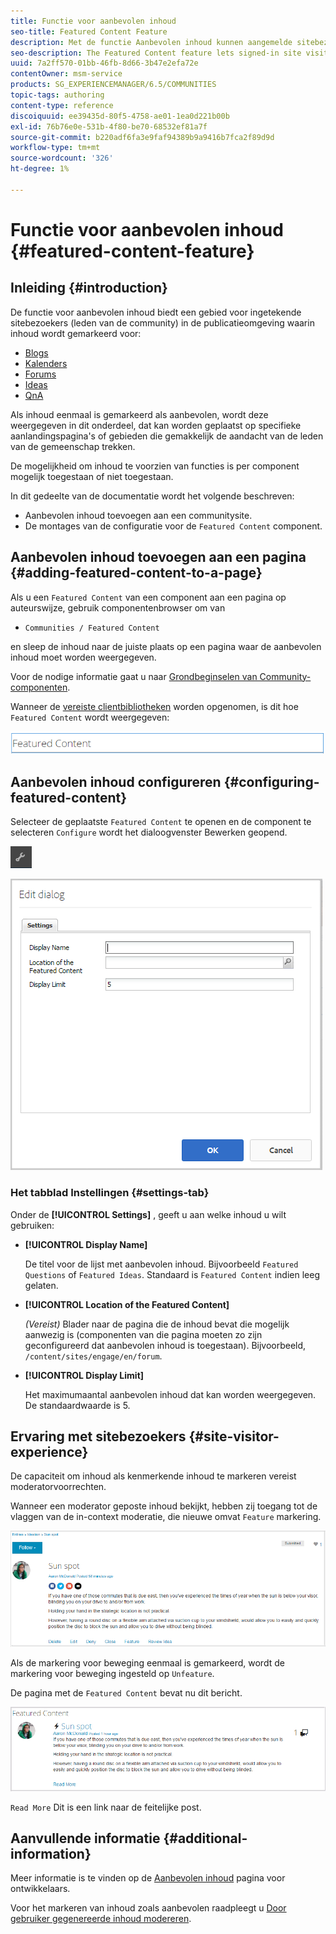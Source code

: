 ```yaml
---
title: Functie voor aanbevolen inhoud
seo-title: Featured Content Feature
description: Met de functie Aanbevolen inhoud kunnen aangemelde sitebezoekers inhoud markeren
seo-description: The Featured Content feature lets signed-in site visitors highlight content
uuid: 7a2ff570-01bb-46fb-8d66-3b47e2efa72e
contentOwner: msm-service
products: SG_EXPERIENCEMANAGER/6.5/COMMUNITIES
topic-tags: authoring
content-type: reference
discoiquuid: ee39435d-80f5-4758-ae01-1ea0d221b00b
exl-id: 76b76e0e-531b-4f80-be70-68532ef81a7f
source-git-commit: b220adf6fa3e9faf94389b9a9416b7fca2f89d9d
workflow-type: tm+mt
source-wordcount: '326'
ht-degree: 1%

---
```


# Functie voor aanbevolen inhoud {#featured-content-feature}

## Inleiding {#introduction}

De functie voor aanbevolen inhoud biedt een gebied voor ingetekende sitebezoekers (leden van de community) in de publicatieomgeving waarin inhoud wordt gemarkeerd voor:

* [Blogs](blog-feature.md)
* [Kalenders](calendar.md)
* [Forums](forum.md)
* [Ideas](ideation-feature.md)
* [QnA](working-with-qna.md)

Als inhoud eenmaal is gemarkeerd als aanbevolen, wordt deze weergegeven in dit onderdeel, dat kan worden geplaatst op specifieke aanlandingspagina&#39;s of gebieden die gemakkelijk de aandacht van de leden van de gemeenschap trekken.

De mogelijkheid om inhoud te voorzien van functies is per component mogelijk toegestaan of niet toegestaan.

In dit gedeelte van de documentatie wordt het volgende beschreven:

* Aanbevolen inhoud toevoegen aan een communitysite.
* De montages van de configuratie voor de `Featured Content` component.

## Aanbevolen inhoud toevoegen aan een pagina {#adding-featured-content-to-a-page}

Als u een `Featured Content` van een component aan een pagina op auteurswijze, gebruik componentenbrowser om van

* `Communities / Featured Content`

en sleep de inhoud naar de juiste plaats op een pagina waar de aanbevolen inhoud moet worden weergegeven.

Voor de nodige informatie gaat u naar [Grondbeginselen van Community-componenten](basics.md).

Wanneer de [vereiste clientbibliotheken](essentials-featured.md#essentials-for-client-side) worden opgenomen, is dit hoe `Featured Content` wordt weergegeven:

![featuretisch](assets/featuredcontent.png)

## Aanbevolen inhoud configureren {#configuring-featured-content}

Selecteer de geplaatste `Featured Content` te openen en de component te selecteren `Configure` wordt het dialoogvenster Bewerken geopend.

![configure-new](assets/configure-new.png)

![featuredcontent1](assets/featuredcontent1.png)

### Het tabblad Instellingen {#settings-tab}

Onder de **[!UICONTROL Settings]** , geeft u aan welke inhoud u wilt gebruiken:

* **[!UICONTROL Display Name]**

   De titel voor de lijst met aanbevolen inhoud. Bijvoorbeeld `Featured Questions` of `Featured Ideas`. Standaard is `Featured Content` indien leeg gelaten.

* **[!UICONTROL Location of the Featured Content]**

   *(Vereist)* Blader naar de pagina die de inhoud bevat die mogelijk aanwezig is (componenten van die pagina moeten zo zijn geconfigureerd dat aanbevolen inhoud is toegestaan). Bijvoorbeeld, `/content/sites/engage/en/forum`.

* **[!UICONTROL Display Limit]**

   Het maximumaantal aanbevolen inhoud dat kan worden weergegeven. De standaardwaarde is 5.

## Ervaring met sitebezoekers {#site-visitor-experience}

De capaciteit om inhoud als kenmerkende inhoud te markeren vereist moderatorvoorrechten.

Wanneer een moderator geposte inhoud bekijkt, hebben zij toegang tot de vlaggen van de in-context moderatie, die nieuwe omvat `Feature` markering.

![site-bezoeker](assets/site-visitor-experience.png)

Als de markering voor beweging eenmaal is gemarkeerd, wordt de markering voor beweging ingesteld op `Unfeature`.

De pagina met de `Featured Content` bevat nu dit bericht.

![site-visitor-experience1](assets/site-visitor-experience1.png)

`Read More` Dit is een link naar de feitelijke post.

## Aanvullende informatie {#additional-information}

Meer informatie is te vinden op de [Aanbevolen inhoud](essentials-featured.md) pagina voor ontwikkelaars.

Voor het markeren van inhoud zoals aanbevolen raadpleegt u [Door gebruiker gegenereerde inhoud modereren](moderate-ugc.md).
